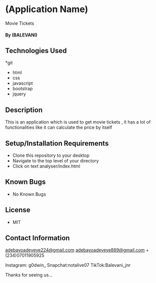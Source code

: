 # (Application Name)
Movie Tickets

#### By (BALEVANI)

## Technologies Used
*git
* html
* css
* javascript
* bootstrap
* jquery


## Description
This is an application which is used to get movie tickets , it has a lot of functionalities like it can calculate the price by itself

## Setup/Installation Requirements
* Clone this repository to your desktop
* Navigate to the top level of your directory
* Click on text analyser/index.html

## Known Bugs
* No Known Bugs

## License
* MIT

## Contact Information
adebayoadeyeye224@gmail.com
adebayoadeyeye889@gmail.com
+(234)07011905925

Instagram: g0dwin_
Snapchat:notalive07
TikTok:Balevani_jnr


Thanks for seeing us...




















